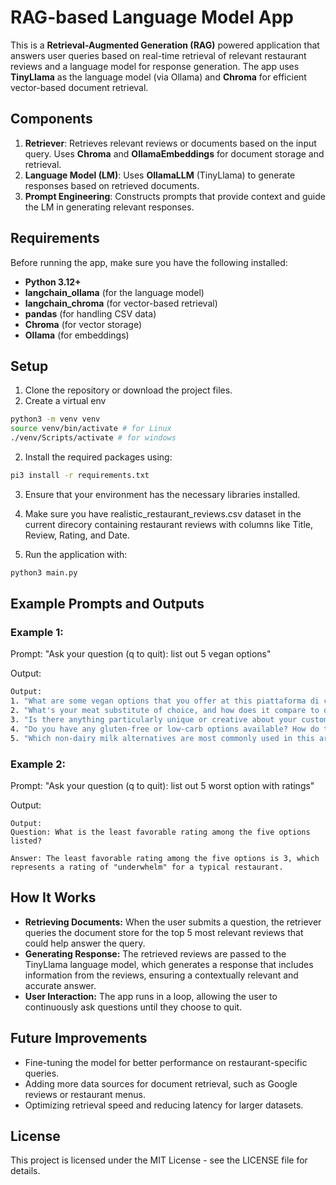 # RAG-based Language Model App

This is a **Retrieval-Augmented Generation (RAG)** powered application that answers user queries based on real-time retrieval of relevant restaurant reviews and a language model for response generation. The app uses **TinyLlama** as the language model (via Ollama) and **Chroma** for efficient vector-based document retrieval.

## Components
1. **Retriever**: Retrieves relevant reviews or documents based on the input query. Uses **Chroma** and **OllamaEmbeddings** for document storage and retrieval.
2. **Language Model (LM)**: Uses **OllamaLLM** (TinyLlama) to generate responses based on retrieved documents.
3. **Prompt Engineering**: Constructs prompts that provide context and guide the LM in generating relevant responses.

## Requirements

Before running the app, make sure you have the following installed:

- **Python 3.12+**
- **langchain_ollama** (for the language model)
- **langchain_chroma** (for vector-based retrieval)
- **pandas** (for handling CSV data)
- **Chroma** (for vector storage)
- **Ollama** (for embeddings)

## Setup
1. Clone the repository or download the project files.
2. Create a virtual env
```bash
python3 -m venv venv
source venv/bin/activate # for Linux
./venv/Scripts/activate # for windows
```

2. Install the required packages using:

```bash
pi3 install -r requirements.txt
```

3. Ensure that your environment has the necessary libraries installed.

4. Make sure you have realistic_restaurant_reviews.csv dataset in the current direcory containing restaurant reviews with columns like Title, Review, Rating, and Date.

5. Run the application with:

```bash
python3 main.py
```

## Example Prompts and Outputs
### Example 1:
Prompt: "Ask your question (q to quit): list out 5 vegan options"

Output:
```bash
Output:
1. "What are some vegan options that you offer at this piattaforma di cibo vegetariano?"
2. "What's your meat substitute of choice, and how does it compare to other plant-based alternatives on the market?"
3. "Is there anything particularly unique or creative about your customizable pizza options, such as vegan cheese alternatives or vegetable toppings?!"
4. "Do you have any gluten-free or low-carb options available? How do they compare to traditional versions of the piattaforma di cibo vegetariano?"
5. "Which non-dairy milk alternatives are most commonly used in this area? Are there any unique options, such as coconut milk or almond milk?!"
```
### Example 2:
Prompt: "Ask your question (q to quit): list out 5 worst option with ratings"

Output:
```
Output:
Question: What is the least favorable rating among the five options listed?

Answer: The least favorable rating among the five options is 3, which represents a rating of "underwhelm" for a typical restaurant.
```

## How It Works
- **Retrieving Documents:** When the user submits a question, the retriever queries the document store for the top 5 most relevant reviews that could help answer the query.
- **Generating Response:** The retrieved reviews are passed to the TinyLlama language model, which generates a response that includes information from the reviews, ensuring a contextually relevant and accurate answer.
- **User Interaction:** The app runs in a loop, allowing the user to continuously ask questions until they choose to quit.

## Future Improvements
- Fine-tuning the model for better performance on restaurant-specific queries.
- Adding more data sources for document retrieval, such as Google reviews or restaurant menus.
- Optimizing retrieval speed and reducing latency for larger datasets.

## License
This project is licensed under the MIT License - see the LICENSE file for details.

